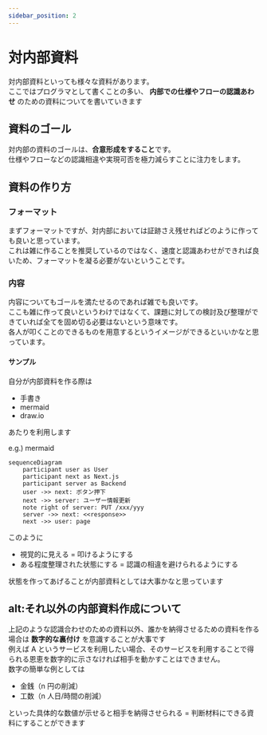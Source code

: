 ```yaml
---
sidebar_position: 2
---
```


# 対内部資料

対内部資料といっても様々な資料があります。  
ここではプログラマとして書くことの多い、 **内部での仕様やフローの認識あわせ** のための資料についてを書いていきます

## 資料のゴール

対内部の資料のゴールは、**合意形成をすること**です。  
仕様やフローなどの認識相違や実現可否を極力減らすことに注力をします。

## 資料の作り方

### フォーマット

まずフォーマットですが、対内部においては証跡さえ残せればどのように作っても良いと思っています。  
これは雑に作ることを推奨しているのではなく、速度と認識あわせができれば良いため、フォーマットを凝る必要がないということです。

### 内容

内容についてもゴールを満たせるのであれば雑でも良いです。  
ここも雑に作って良いというわけではなくて、課題に対しての検討及び整理ができていれば全てを固め切る必要はないという意味です。  
各人が叩くことのできるものを用意するというイメージができるといいかなと思っています。

#### サンプル

自分が内部資料を作る際は

- 手書き
- mermaid
- draw.io

あたりを利用します

e.g.) mermaid

```mermaid
sequenceDiagram
    participant user as User
    participant next as Next.js
    participant server as Backend
    user ->> next: ボタン押下
    next ->> server: ユーザー情報更新
    note right of server: PUT /xxx/yyy
    server ->> next: <<response>>
    next ->> user: page
```

このように

- 視覚的に見える = 叩けるようにする
- ある程度整理された状態にする = 認識の相違を避けられるようにする

状態を作ってあげることが内部資料としては大事かなと思っています

## alt:それ以外の内部資料作成について

上記のような認識合わせのための資料以外、誰かを納得させるための資料を作る場合は **数字的な裏付け** を意識することが大事です  
例えば A というサービスを利用したい場合、そのサービスを利用することで得られる恩恵を数字的に示さなければ相手を動かすことはできません。  
数字の簡単な例としては

- 金銭（n 円の削減）
- 工数（n 人日/時間の削減）

といった具体的な数値が示せると相手を納得させられる = 判断材料にできる資料にすることができます
